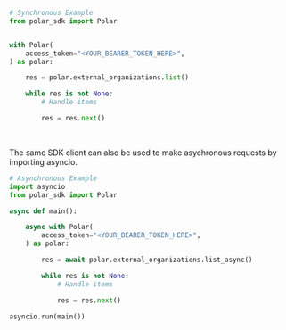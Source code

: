 <!-- Start SDK Example Usage [usage] -->
```python
# Synchronous Example
from polar_sdk import Polar


with Polar(
    access_token="<YOUR_BEARER_TOKEN_HERE>",
) as polar:

    res = polar.external_organizations.list()

    while res is not None:
        # Handle items

        res = res.next()
```

</br>

The same SDK client can also be used to make asychronous requests by importing asyncio.
```python
# Asynchronous Example
import asyncio
from polar_sdk import Polar

async def main():

    async with Polar(
        access_token="<YOUR_BEARER_TOKEN_HERE>",
    ) as polar:

        res = await polar.external_organizations.list_async()

        while res is not None:
            # Handle items

            res = res.next()

asyncio.run(main())
```
<!-- End SDK Example Usage [usage] -->